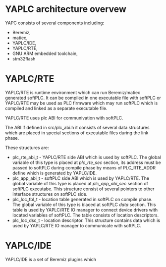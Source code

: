 # YAPLC architecture overvew

YAPC consists of several components including:
* Beremiz,
* matiec,
* YAPLC/IDE,
* YAPLC/RTE,
* GNU ARM embedded toolchain,
* stm32flash

# YAPLC/RTE

YAPLC/RTE is runtime environment which can run Beremiz/matiec generated softPLC.
It can be compiled in one executable file with softPLC or YAPLC/RTE may be used as PLC firmware
which may run softPLC which is compiled and linked as a separate executable file.

YAPLC/RTE uses plc ABI for communivation with softPLC. 

The ABI if defined in src/plc_abi.h it consists of several data structures which are placed in special 
sections of executable files during the link phase.

These structures are:

* plc_rte_abi_t - YAPLC/RTE side ABI which is used by softPLC. The global variable of this type is placed at *plc_rte_sec* section, its address must be passed to softPLC during compile phase by means of PLC_RTE_ADDR define which is generated by YAPLC/IDE.
* plc_app_abi_t - softPLC side ABI which is used by YAPLC/RTE. The global variable of this type is placed at *plc_app_abi_sec* section of softPLC executabe. This structure consist of several pointers to other interface structures on softPLC side.
* plc_loc_tbl_t - location table generated in softPLC on compile phase. The global variable of this type is blaced at softPLC *data* section. 
This table is used by YAPLC/RTE IO manager to connect device drivers with located variables of softPLC. The table consists of location descriptors.
* plc_loc_dsc_t - location descriptor. This structure contains data which is used by YAPLC/RTE IO manager to communicate with softPLC.

# YAPLC/IDE

YAPLC/IDE is a set of Beremiz plugins which 


